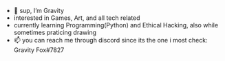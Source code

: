 - 👋 sup, I’m Gravity
- interested in Games, Art, and all tech related
- currently learning Programming(Python) and Ethical Hacking, also while sometimes praticing drawing
- 📫 you can reach me through discord since its the one i most check: Gravity Fox#7827

<!---
GravityProto/GravityProto is a ✨ special ✨ repository because its `README.md` (this file) appears on your GitHub profile.
You can click the Preview link to take a look at your changes.
--->
